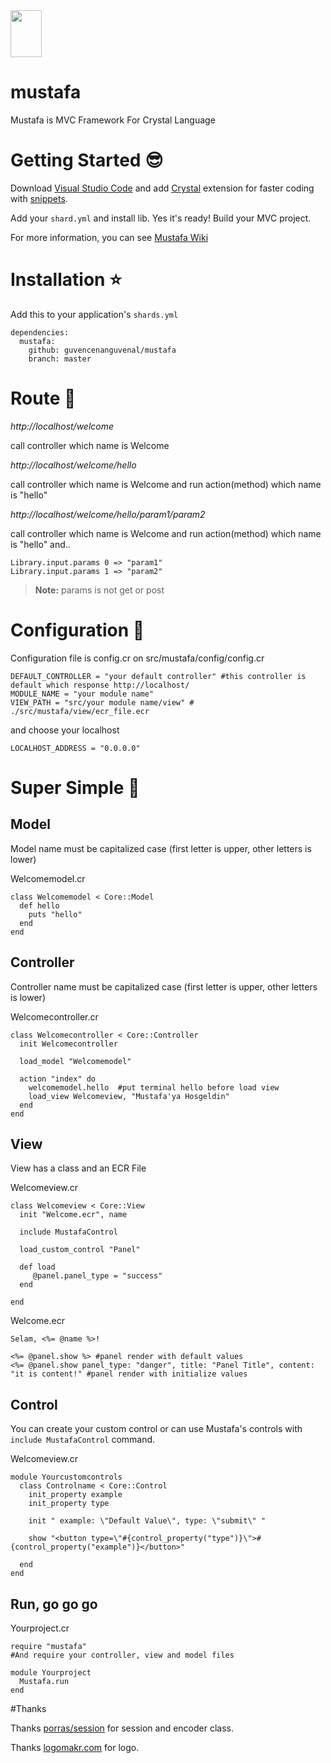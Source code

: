 <img src="https://cloud.githubusercontent.com/assets/11555504/21957574/e89ce81e-daa1-11e6-9bde-8b505ac4a5d7.png" width="50" height="75" />

# mustafa

Mustafa is MVC Framework For Crystal Language

# Getting Started :sunglasses:

Download [Visual Studio Code](https://code.visualstudio.com/download) and add [Crystal](https://github.com/g3ortega/vscode-crystal) extension for faster coding with [snippets](https://github.com/guvencenanguvenal/mustafa/blob/master/snippets.md).

Add your `shard.yml` and install lib. Yes it's ready! Build your MVC project.

For more information, you can see [Mustafa Wiki](https://github.com/guvencenanguvenal/mustafa/wiki)

# Installation :star:

Add this to your application's `shards.yml`

```
dependencies:
  mustafa:
    github: guvencenanguvenal/mustafa
    branch: master
```

# Route :rocket:

*http://localhost/welcome*

call controller which name is Welcome

*http://localhost/welcome/hello*

call controller which name is Welcome and run action(method) which name is "hello"

*http://localhost/welcome/hello/param1/param2*

call controller which name is Welcome and run action(method) which name is "hello" and.. 

```
Library.input.params 0 => "param1"
Library.input.params 1 => "param2"
```
>**Note:** params is not get or post

# Configuration :mag_right:

Configuration file is config.cr on src/mustafa/config/config.cr
```
DEFAULT_CONTROLLER = "your default controller" #this controller is default which response http://localhost/ 
MODULE_NAME = "your module name"
VIEW_PATH = "src/your module name/view" # ./src/mustafa/view/ecr_file.ecr
```
and choose your localhost
```
LOCALHOST_ADDRESS = "0.0.0.0"
```
# Super Simple :checkered_flag:

## Model

Model name must be capitalized case (first letter is upper, other letters is lower)

Welcomemodel.cr
```
class Welcomemodel < Core::Model
  def hello
    puts "hello"
  end
end
```

## Controller

Controller name must be capitalized case (first letter is upper, other letters is lower)

Welcomecontroller.cr
```
class Welcomecontroller < Core::Controller
  init Welcomecontroller

  load_model "Welcomemodel"

  action "index" do
    welcomemodel.hello  #put terminal hello before load view
    load_view Welcomeview, "Mustafa'ya Hosgeldin"
  end
end
```

## View

View has a class and an ECR File

Welcomeview.cr
```
class Welcomeview < Core::View
  init "Welcome.ecr", name
  
  include MustafaControl
  
  load_custom_control "Panel"
  
  def load
     @panel.panel_type = "success"
  end
  
end
```
Welcome.ecr
```
Selam, <%= @name %>!

<%= @panel.show %> #panel render with default values
<%= @panel.show panel_type: "danger", title: "Panel Title", content: "it is content!" #panel render with initialize values 
```

## Control

You can create your custom control or can use Mustafa's controls with `include MustafaControl` command.

Welcomeview.cr
```
module Yourcustomcontrols
  class Controlname < Core::Control
    init_property example
    init_property type
    
    init " example: \"Default Value\", type: \"submit\" "

    show "<button type=\"#{control_property("type")}\">#{control_property("example")}</button>"
    
  end
end
```

## Run, go go go

Yourproject.cr
```
require "mustafa"
#And require your controller, view and model files

module Yourproject
  Mustafa.run
end
```

#Thanks

Thanks [porras/session](https://github.com/porras/session) for session and encoder class.

Thanks [logomakr.com](http://logomakr.com) for logo.



